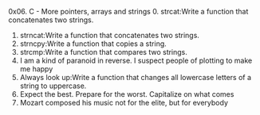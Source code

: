 0x06. C - More pointers, arrays and strings
0. strcat:Write a function that concatenates two strings.
1. strncat:Write a function that concatenates two strings.
2. strncpy:Write a function that copies a string.
3. strcmp:Write a function that compares two strings.
4. I am a kind of paranoid in reverse. I suspect people of plotting to make me happy
5. Always look up:Write a function that changes all lowercase letters of a string to uppercase.
6. Expect the best. Prepare for the worst. Capitalize on what comes
7. Mozart composed his music not for the elite, but for everybody

